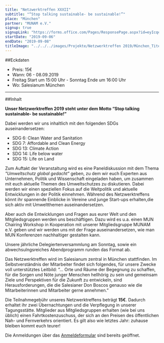 ```yaml
---
title: "Netzwerktreffen XXXII"
subtitle: "“Stop talking sustainable- be sustainable!”"
place: "München"
partner: "MUNAM e.V."
signup: true
signupLink: "https://forms.office.com/Pages/ResponsePage.aspx?id=eyIcqezhW0W2pIZ3S0d_c6sErDk5pp1Ft8S0OVK8RtNUNEVNT1FOQTBKQ0IyREE3MVpQTUMyQUowNiQlQCN0PWcu"
startDate: "2019-09-06"
endDate: "2019-09-08"
titleImage: "../../../images/Projekte/Netzwerktreffen 2019/München_Titelbild.jpg"
---
```


##Eckdaten

* Preis: 15€
* Wann: 06 - 08.09.2019
* Freitag Start um 15:00 Uhr - Sonntag Ende um 16:00 Uhr
* Wo: Salesianum München

***

##Inhalt

**Unser Netzwerktreffen 2019 steht unter dem Motto “Stop talking sustainable- be sustainable!”**

Dabei werden wir uns inhaltlich mit den folgenden SDGs auseinandersetzen:

- SDG 6:  Clean Water and Sanitation
- SDG 7:  Affordable and Clean Energy
- SDG 13: Climate Action
- SDG 14: Life below water
- SDG 15: Life on Land

Zum Auftakt der Veranstaltung wird es eine Paneldiskussion mit dem Thema *"Umweltschutz global gedacht"* geben, zu dem wir euch Experten aus Unternehmen, Politik und Wissenschaft eingeladen haben, um zusammen mit euch aktuelle Themen des Umweltschutzes zu diskutieren. Dabei werden wir einen speziellen Fokus auf die Weltpolitik und aktuelle Entwicklungen in der Politik einnehmen. Während des Netzwerktreffens könnt ihr spannende Einblicke in Vereine und junge Start-ups erhalten,die sich aktiv mit Umweltthemen auseinandersetzen.

Aber auch die Entwicklungen und Fragen aus eurer Welt und den Mitgliedsgruppen werden uns beschäftigen. Dazu wird es u.a. einen MUN Chairing Workshop in Kooperation mit unserer Mitgliedsgruppe MUNAM e.V. geben und wir werden uns mit der Frage auseinandersetzen, wie man MUN Konferenzen nachhaltiger gestalten kann.

Unsere jährliche Delegiertenversammlung am Sonntag, sowie ein abwechsulngsreiches Abendprogramm runden das Format ab.

Das Netzwerktreffen wird im Salesianum zentral in München stattfinden.
Im Selbstverständnis der Mitarbeiter findet sich folgendes, für unsere Zwecke voll unterstütztes Leitbild: “... Orte und Räume der Begegnung zu schaffen, für die Sorgen und Nöte junger Menschen hellhörig zu sein und gemeinsam Ziele und Perspektiven für die Zukunft zu entwickeln, sind Herausforderungen, die die Salesianer Don Boscos genauso wie die Mitarbeiterinnen und Mitarbeiter gerne annehmen.”

Die Teilnahmegebühr unseres Netzwerktreffens beträgt **15€**. Dadurch erhaltet ihr zwei Übernachtungen und die Verpflegung in unserer Tagungsstätte. Mitglieder aus Mitgliedsgruppen erhalten (wie bei uns üblich) einen Fahrtkostenzuschuss, der sich an den Preisen des öffentlichen Nah- und Fernverkehrs orientiert.
Es gilt also wie letztes Jahr: zuhause bleiben kommt euch teurer!

Die Anmeldungen über das [Anmeldeformular]([https://link](https://forms.office.com/Pages/ResponsePage.aspx?id=eyIcqezhW0W2pIZ3S0d_c6sErDk5pp1Ft8S0OVK8RtNUNEVNT1FOQTBKQ0IyREE3MVpQTUMyQUowNiQlQCN0PWcu)) sind bereits geöffnet.
